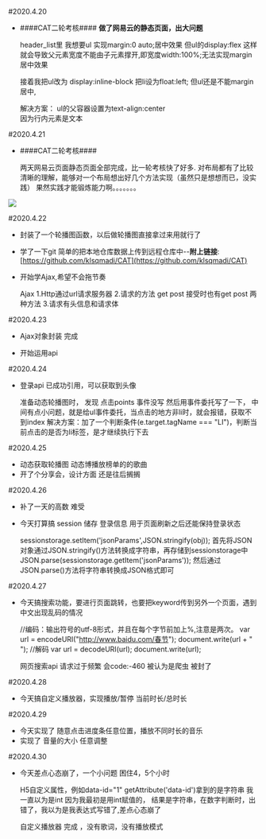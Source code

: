 #2020.4.20
- ####CAT二轮考核####
  **做了网易云的静态页面，出大问题**
  
	
	header_list里
	我想要ul 实现margin:0 auto;居中效果  但ul的display:flex  这样就会导致父元素宽度不能由子元素撑开,即宽度width:100%;无法实现margin居中效果

	接着我把ul改为 display:inline-block  把li设为float:left;
	但ul还是不能margin居中,

	解决方案： ul的父容器设置为text-align:center  
	因为行内元素是文本

#2020.4.21
- ####CAT二轮考核####

	
	两天网易云页面静态页面全部完成，比一轮考核快了好多.
	对布局都有了比较清晰的理解，能够对一个布局想出好几个方法实现（虽然只是想想而已，没实践）
	果然实践才能锻炼能力啊。。。。。。。
	
![](http://m.qpic.cn/psc?/V126Kkvw3hEiC8/n.zGh5iTxIbbdjg4.d1VAxSTKmFWKamVWFj7Q0pxDPeXBVNfmi*zSevgtDehh5YhYcN7F7bv9Sv4xHWhcH1sjw!!/b&bo=OARpBAAAAAARB2E!&rf=viewer_4)

#2020.4.22

- 封装了一个轮播图函数，以后做轮播图直接拿过来用就行了
- 学了一下git  简单的把本地仓库数据上传到远程仓库中--**附上链接**:[https://github.com/klsqmadi/CAT](https://github.com/klsqmadi/CAT)
- 开始学Ajax,希望不会拖节奏
	

	Ajax
	1.Http通过url请求服务器
	2.请求的方法 get post  接受时也有get post 两种方法
	3.请求有头信息和请求体

#2020.4.23
	
- Ajax对象封装 完成

- 开始运用api

#2020.4.24

- 登录api  已成功引用，可以获取到头像


	准备动态轮播图时， 发现 点击points 事件没写  然后用事件委托写了一下，
	中间有点小问题，就是给ul事件委托，当点击的地方非li时，就会报错，获取不到index
	解决方案：加了一个判断条件(e.target.tagName === "LI")，判断当前点击的是否为li标签，是才继续执行下去

#2020.4.25

- 动态获取轮播图  动态博播放榜单的的歌曲
- 开了个分享会，设计方面 还是往后搁搁

#2020.4.26

- 补了一天的高数  难受
- 今天打算搞 session 储存 登录信息  用于页面刷新之后还能保持登录状态


	sessionstorage.setItem('jsonParams',JSON.stringify(obj));
	首先将JSON对象通过JSON.stringify()方法转换成字符串，再存储到sessionstorage中
	JSON.parse(sessionstorage.getItem('jsonParams'));
	然后通过JSON.parse()方法将字符串转换成JSON格式即可

#2020.4.27

- 今天搞搜索功能，要进行页面跳转，也要把keyword传到另外一个页面，遇到中文出现乱码的情况


	//编码：输出符号的utf-8形式，并且在每个字节前加上%,注意是两次。
	var url = encodeURI("http://www.baidu.com/春节");
	document.write(url + "<br>");
	//解码
	var url = decodeURI(url);
	document.write(url);


	网页搜索api
	请求过于频繁  会code:-460  被认为是爬虫  被封了

#2020.4.28
- 今天搞自定义播放器，实现播放/暂停 当前时长/总时长  

#2020.4.29
- 今天实现了  随意点击进度条任意位置，播放不同时长的音乐  
- 实现了 音量的大小 任意调整
	

#2020.4.30

- 今天差点心态崩了，一个小问题 困住4，5个小时


	H5自定义属性，例如data-id="1"
	getAttribute('data-id')拿到的是字符串
	我一直以为是int 因为我最初是用int赋值的，
	结果是字符串，在数字判断时，出错了，我以为是我表达式写错了,差点心态崩了

	自定义播放器 完成 ，没有歌词，没有播放模式